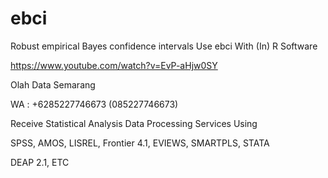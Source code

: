 # ebci
Robust empirical Bayes confidence intervals Use ebci With (In) R Software

https://www.youtube.com/watch?v=EvP-aHjw0SY

Olah Data Semarang

WA : +6285227746673 (085227746673)

Receive Statistical Analysis Data Processing Services Using

SPSS, AMOS, LISREL, Frontier 4.1, EVIEWS, SMARTPLS, STATA

DEAP 2.1, ETC
